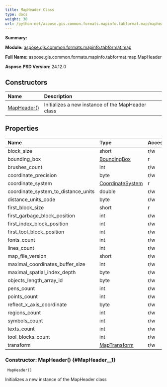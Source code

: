 ```yaml
---
title: MapHeader Class
type: docs
weight: 30
url: /python-net/aspose.gis.common.formats.mapinfo.tabformat.map/mapheader/
---
```


**Summary:** 

**Module:** [aspose.gis.common.formats.mapinfo.tabformat.map](/psd/python-net/aspose.gis.common.formats.mapinfo.tabformat.map/)

**Full Name:** aspose.gis.common.formats.mapinfo.tabformat.map.MapHeader

**Aspose.PSD Version:** 24.12.0

## **Constructors**
| **Name** | **Description** |
| :- | :- |
| [MapHeader()](#MapHeader__1) | Initializes a new instance of the MapHeader class |
## **Properties**
| **Name** | **Type** | **Access** | **Description** |
| :- | :- | :- | :- |
| block_size | short | r/w |    |
| bounding_box | [BoundingBox](/psd/python-net/aspose.gis.common/boundingbox) | r |    |
| brushes_count | int | r/w |    |
| coordinate_precision | byte | r/w |    |
| coordinate_system | [CoordinateSystem](/psd/python-net/aspose.gis.common.formats.mapinfo/coordinatesystem) | r |    |
| coordinate_system_to_distance_units | double | r/w |    |
| distance_units_code | byte | r/w |    |
| first_block_size | short | r |    |
| first_garbage_block_position | int | r/w |    |
| first_index_block_position | int | r/w |    |
| first_tool_block_position | int | r/w |    |
| fonts_count | int | r/w |    |
| lines_count | int | r/w |    |
| map_file_version | short | r/w |    |
| maximal_coordinates_buffer_size | int | r/w |    |
| maximal_spatial_index_depth | byte | r/w |    |
| objects_length_array_id | byte | r/w |    |
| pens_count | int | r/w |    |
| points_count | int | r/w |    |
| reflect_x_axis_coordinate | byte | r/w |    |
| regions_count | int | r/w |    |
| symbols_count | int | r/w |    |
| texts_count | int | r/w |    |
| tool_blocks_count | int | r/w |    |
| transform | [MapTransform](/psd/python-net/aspose.gis.common.formats.mapinfo.tabformat.map/maptransform) | r/w |    |


### Constructor: MapHeader() {#MapHeader__1}


```
 MapHeader() 
```

Initializes a new instance of the MapHeader class

